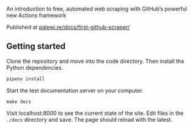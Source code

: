 An introduction to free, automated web scraping with GitHub’s powerful new Actions framework

Published at [palewi.re/docs/first-github-scraper/](https://palewi.re/docs/first-github-scraper/)

## Getting started

Clone the repository and move into the code directory. Then install the Python dependencies.

```bash
pipenv install
```

Start the test documentation server on your computer.

```
make docs
```

Visit localhost:8000 to see the current state of the site. Edit files in the `./docs` directory and save. The page should reload with the latest.
